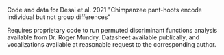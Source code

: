Code and data for Desai et al. 2021 "Chimpanzee pant-hoots encode individual but not group differences" 

Requires proprietary code to run permuted discriminant functions analysis available from Dr. Roger Mundry. Datasheet available publically, and vocalizations available at reasonable request to the corresponding author. 
